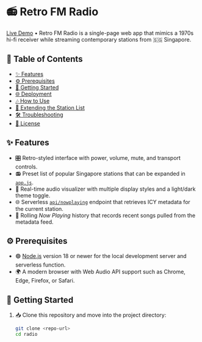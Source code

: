 # 📻 Retro FM Radio

[Live Demo](https://radio-seven-jet.vercel.app/) • Retro FM Radio is a single-page web app that mimics a 1970s hi-fi receiver while streaming contemporary stations from 🇸🇬 Singapore.

## 📑 Table of Contents
- [✨ Features](#-features)
- [⚙️ Prerequisites](#️-prerequisites)
- [🚀 Getting Started](#-getting-started)
- [🌐 Deployment](#-deployment)
- [🎶 How to Use](#-how-to-use)
- [📡 Extending the Station List](#-extending-the-station-list)
- [🛠️ Troubleshooting](#️-troubleshooting)
- [📜 License](#-license)

## ✨ Features
- 🎛️ Retro-styled interface with power, volume, mute, and transport controls.  
- 📻 Preset list of popular Singapore stations that can be expanded in [`app.js`](app.js).  
- 🎨 Real-time audio visualizer with multiple display styles and a light/dark theme toggle.  
- 🌐 Serverless [`api/nowplaying`](api/nowplaying.js) endpoint that retrieves ICY metadata for the current station.  
- 📝 Rolling *Now Playing* history that records recent songs pulled from the metadata feed.  

## ⚙️ Prerequisites
- 🟢 [Node.js](https://nodejs.org/) version 18 or newer for the local development server and serverless function.  
- 🌍 A modern browser with Web Audio API support such as Chrome, Edge, Firefox, or Safari.  

## 🚀 Getting Started
1. 📥 Clone this repository and move into the project directory:
   ```bash
   git clone <repo-url>
   cd radio
